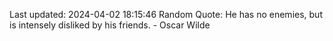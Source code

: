 Last updated: 2024-04-02 18:15:46
Random Quote: He has no enemies, but is intensely disliked by his friends. - Oscar Wilde